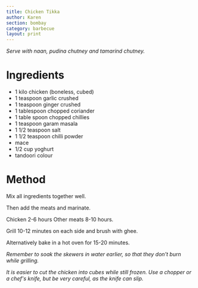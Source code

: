```yaml
---
title: Chicken Tikka
author: Karen
section: bombay
category: barbecue
layout: print
---
```


_Serve with naan, pudina chutney and tamarind chutney._

# Ingredients

* 1 kilo chicken (boneless, cubed)
* 1 teaspoon garlic crushed
* 1 teaspoon ginger crushed
* 1 tablespoon chopped coriander
* 1 table spoon chopped chillies
* 1 teaspoon garam masala
* 1 1/2 teaspoon salt
* 1 1/2 teaspoon chilli powder
* mace
* 1/2 cup yoghurt
* tandoori colour  
 
 

# Method

Mix all ingredients together well.

Then add the meats and marinate.

Chicken 2-6 hours Other meats 8-10 hours.

Grill 10-12 minutes on each side and brush with ghee.

Alternatively bake in a hot oven for 15-20 minutes.        

_Remember to soak the skewers in water earlier, so that they don't burn while grilling._

_It is easier to cut the chicken into cubes while still frozen. Use a chopper or a chef's knife, but be very careful, as the knife can slip._



